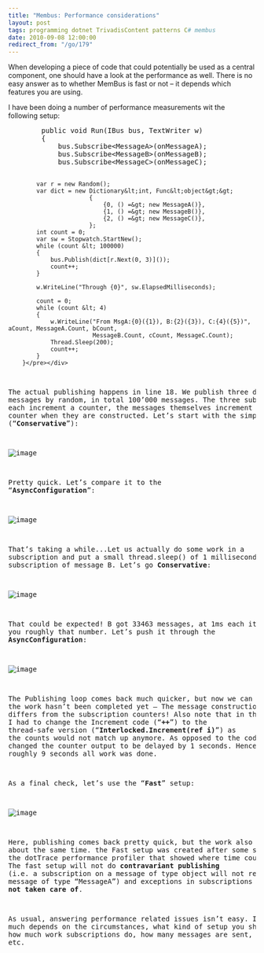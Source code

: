```yaml
---
title: "Membus: Performance considerations"
layout: post
tags: programming dotnet TrivadisContent patterns C# membus
date: 2010-09-08 12:00:00
redirect_from: "/go/179"
---
```


When developing a piece of code that could potentially be used as a central component, one should have a look at the performance as well. There is no easy answer as to whether MemBus is fast or not – it depends which features you are using.

I have been doing a number of performance measurements wit the following setup:
 <div style="padding-bottom: 0px; margin: 0px; padding-left: 0px; padding-right: 0px; display: inline; float: none; padding-top: 0px" id="scid:812469c5-0cb0-4c63-8c15-c81123a09de7:264e5340-184d-49b5-961b-25a36e9297f4" class="wlWriterEditableSmartContent"><pre name="code" class="c#">        public void Run(IBus bus, TextWriter w)
        {
            bus.Subscribe&lt;MessageA&gt;(onMessageA);
            bus.Subscribe&lt;MessageB&gt;(onMessageB);
            bus.Subscribe&lt;MessageC&gt;(onMessageC);

            var r = new Random();
            var dict = new Dictionary&lt;int, Func&lt;object&gt;&gt;
                           {
                               {0, () =&gt; new MessageA()},
                               {1, () =&gt; new MessageB()},
                               {2, () =&gt; new MessageC()},
                           };
            int count = 0;
            var sw = Stopwatch.StartNew();
            while (count &lt; 100000)
            {
                bus.Publish(dict[r.Next(0, 3)]());
                count++;
            }

            w.WriteLine("Through {0}", sw.ElapsedMilliseconds);

            count = 0;
            while (count &lt; 4)
            {
                w.WriteLine("From MsgA:{0}({1}), B:{2}({3}), C:{4}({5})", aCount, MessageA.Count, bCount,
                            MessageB.Count, cCount, MessageC.Count);
                Thread.Sleep(200);
                count++;
            }
        }</pre></div>

The actual publishing happens in line 18. We publish three different messages by random, in total 100’000 messages. The three subscriptions each increment a counter, the messages themselves increment an internal counter when they are constructed. Let’s start with the simple setup (“**Conservative**”):

![image](http://realfiction.net/files/image_5314e329-cdb9-4cdc-82d8-2245ebc72749.png "image") 

Pretty quick. Let’s compare it to the “**AsyncConfiguration**”:

![image](http://realfiction.net/files/image_e3e558bc-b06e-4827-bf63-59863e4ff134.png "image") 

That’s taking a while...Let us actually do some work in a subscription and put a small thread.sleep() of 1 milliseconds in the subscription of message B. Let’s go **Conservative**:

![image](http://realfiction.net/files/image_26fb2203-0e83-4070-a1b7-93ac4c8c9dab.png "image") 

That could be expected! B got 33463 messages, at 1ms each it gives you roughly that number. Let’s push it through the **AsyncConfiguration**:

![image](http://realfiction.net/files/image_4f1ee625-b549-4ff8-933f-35ee48eb3165.png "image") 

The Publishing loop comes back much quicker, but now we can see that the work hasn’t been completed yet – The message construction count differs from the subscription counters! Also note that in this scenario I had to change the Increment code (“**++**”) to the thread-safe version (“**Interlocked.Increment(ref i)**”) as the counts would not match up anymore. As opposed to the code shown, I changed the counter output to be delayed by 1 seconds. Hence, after roughly 9 seconds all work was done.

As a final check, let’s use the “**Fast**” setup:

![image](http://realfiction.net/files/image_7519dc98-15d1-439f-aa9f-1ac3a30d139a.png "image") 

Here, publishing comes back pretty quick, but the work also takes about the same time. the Fast setup was created after some sessions with the dotTrace performance profiler that showed where time could be saved. The fast setup will not do **contravariant publishing** (i.e. a subscription on a message of type object will not receive a message of type “MessageA”) and exceptions in subscriptions are **not taken care of**.

As usual, answering performance related issues isn’t easy. It very much depends on the circumstances, what kind of setup you should take, how much work subscriptions do, how many messages are sent, etc., etc.
